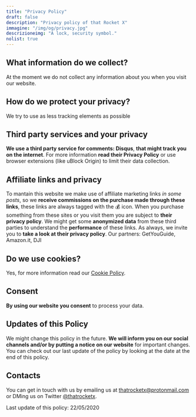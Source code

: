 ```yaml
---
title: "Privacy Policy"
draft: false
description: "Privacy policy of that Rocket X"
immagine: "/img/og/privacy.jpg"
descrizioneimg: "A lock, security symbol."
nolist: true
---
```

## What information do we collect?

At the moment we do not collect any information about you when you visit our website.

## How do we protect your privacy?
We try to use as less tracking elements as possible

## Third party services and your privacy
**We use a third party service for comments: Disqus**, **that might track you on the internet**. For more information **read their Privacy Policy** or use browser extensions (like uBlock Origin) to limit their data collection.

## Affiliate links and privacy
To mantain this website we make use of affiliate marketing links *in some posts*, so we **receive commissions on the purchase made through these links**, these links are always tagged with the 💰 icon. When you purchase something from these sites or you visit them you are subject to **their privacy policy**. We might get some **anonymized data** from these third parties to understand the **performance** of these links. As always, we invite you to **take a look at their privacy policy**.
Our partners: GetYouGuide, Amazon.it, DJI

## Do we use cookies?
Yes, for more information read our [Cookie Policy](/en/info/cookie).

## Consent
**By using our website you consent** to process your data.

## Updates of this Policy
We might change this policy in the future. **We will inform you on our social channels and/or by putting a notice on our website** for important changes. You can check out our last update of the policy by looking at the date at the end of this policy.

## Contacts
You can get in touch with us by emailing us at <a href="mailto:%74%68%61%74%72%6f%63%6b%65%74%78%2b%70%72%69%76%61%63%79%70%6f%6c%69%63%79%40%70%72%6f%74%6f%6e%6d%61%69%6c%2e%63%6f%6d">thatrocketx<!-- >@. -->@<!-- >@. -->protonmail<!-- >@. -->.<!-- >@. -->com</a> or DMing us on Twitter [@thatrocketx](https://twitter.com/thatrocketx).

 Last update of this policy: 22/05/2020
